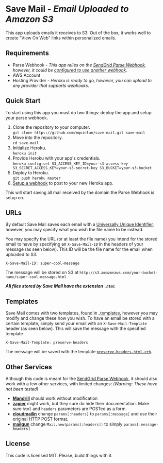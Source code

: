 # Save Mail - _Email Uploaded to Amazon S3_
This app uploads emails it receives to S3. Out of the box, it works well to create "View On Web" links within personalized emails.

## Requirements
- Parse Webhook - _This app relies on the [SendGrid Parse Webhook](http://sendgrid.com/docs/API_Reference/Webhooks/parse.html), however, it could be [configured to use another webhook](#other-services)._
- AWS Account
- Hosting Provider - _Heroku is ready to go, however, you can upload to any provider that supports webhooks._

## <a name="quick-start"></a> Quick Start
To start using this app you must do two things: deploy the app and setup your parse webhook.

1. Clone the repository to your computer. <br/>
`git clone https://github.com/nquinlan/save-mail.git save-mail`
2. Move into the repository. <br/>
`cd save-mail`
3. Initialize Heroku. <br/>
`heroku init`
4. Provide Heroku with your app's credentials. <br/>
`heroku config:set S3_ACCESS_KEY_ID=your-s3-access-key S3_SECRET_ACCESS_KEY=your-s3-secret-key S3_BUCKET=your-s3-bucket`
5. Deploy to Heroku. <br/>
`git push heroku master`
6. [Setup a webhook](http://sendgrid.com/developer/reply) to post to your new Heroku app.

This will start saving all mail received by the domain the Parse Webhook is setup on. 

## URLs
By default Save Mail saves each email with a [Universally Unique Identifier](http://en.wikipedia.org/wiki/Universally_unique_identifier), however, you may specify what you wish the file name to be instead.

You may specify the URL (or at least the file name) you intend for the stored email to have by specifying an `X-Save-Mail-ID` in the headers of your message (as seen below). This ID will be the file name for the email when uploaded to S3.

```
X-Save-Mail-ID: super-cool-message
```
The message will be stored on S3 at `http://s3.amazonaws.com/your-bucket-name/super-cool-message.html`

_**All files stored by Save Mail have the extension `.html`**_

## Templates
Save Mail comes with two templates, found in [_templates](https://github.com/nquinlan/save-mail/tree/master/_templates), however you may modify and change these how you wish. To have an email be stored with a certain template, simply send your email with an `X-Save-Mail-Template` header (as seen below). This will save the message with the specified template

```
X-Save-Mail-Template: preserve-headers
```
The message will be saved with the template [`preserve-headers.html.erb`](https://github.com/nquinlan/save-mail/blob/master/_templates/preserve-headers.html.erb).

## <a name="other-services"></a> Other Services
Although this code is meant for the [SendGrid Parse Webhook](http://sendgrid.com/docs/API_Reference/Webhooks/parse.html), it should also work with a few other services, with limited changes: _(Warning: These have not been tested)_

- **[Mandrill](http://help.mandrill.com/entries/22092308-What-is-the-format-of-inbound-email-webhooks-)** should work without modification
- **[zapier](https://zapier.com/zapbook/email/webhook/)** might work, but they sure do hide their documentation. Make sure `html` and `headers` parameters are POSTed as a form.
- **[cloudmailin](http://docs.cloudmailin.com/http_post_formats/original/)** change `params[:headers]` to `params[:message]` and use their original HTTP POST format.
- **[mailgun](http://documentation.mailgun.com/user_manual.html#routes)** change `Mail.new(params[:headers])` to simply `params[:message-headers]`

## License
This code is licensed MIT. Please, build things with it.

